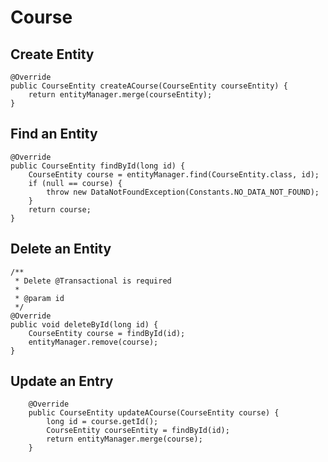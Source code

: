 # Course 

## Create Entity

    @Override
    public CourseEntity createACourse(CourseEntity courseEntity) {
        return entityManager.merge(courseEntity);
    }
    
## Find an Entity

    @Override
    public CourseEntity findById(long id) {
        CourseEntity course = entityManager.find(CourseEntity.class, id);
        if (null == course) {
            throw new DataNotFoundException(Constants.NO_DATA_NOT_FOUND);
        }
        return course;
    }

## Delete an Entity

    /**
     * Delete @Transactional is required
     *
     * @param id
     */
    @Override
    public void deleteById(long id) {
        CourseEntity course = findById(id);
        entityManager.remove(course);
    }

## Update an Entry

        @Override
        public CourseEntity updateACourse(CourseEntity course) {
            long id = course.getId();
            CourseEntity courseEntity = findById(id);
            return entityManager.merge(course);
        }
